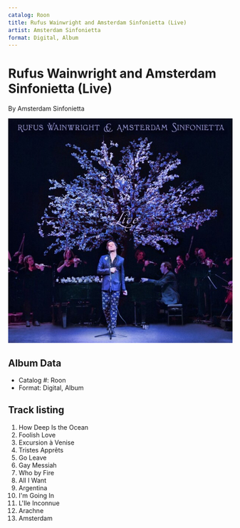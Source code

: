 ```yaml
---
catalog: Roon
title: Rufus Wainwright and Amsterdam Sinfonietta (Live)
artist: Amsterdam Sinfonietta
format: Digital, Album
---
```


# Rufus Wainwright and Amsterdam Sinfonietta (Live)

By Amsterdam Sinfonietta

![](../../assets/albumcovers/Amsterdam_Sinfonietta-Rufus_Wainwright_and_Amsterdam_Sinfonietta_Live.png)

## Album Data

- Catalog #: Roon
- Format: Digital, Album


## Track listing


1. How Deep Is the Ocean
2. Foolish Love
3. Excursion à Venise
4. Tristes Apprêts
5. Go Leave
6. Gay Messiah
7. Who by Fire
8. All I Want
9. Argentina
10. I'm Going In
11. L'Ile Inconnue
12. Arachne
13. Amsterdam

